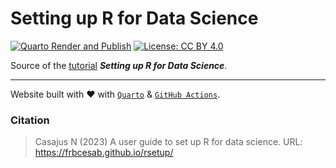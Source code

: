 # Setting up R for Data Science

<!-- badges: start -->
[![Quarto Render and Publish](https://github.com/FRBCesab/rsetup/actions/workflows/publish.yml/badge.svg)](https://github.com/FRBCesab/rsetup/actions/workflows/publish.yml)
[![License: CC BY 4.0](https://img.shields.io/badge/License-CC%20BY%204.0-green.svg)](https://choosealicense.com/licenses/cc-by-4.0/)<!-- badges: end -->

Source of the [tutorial](https://frbcesab.github.io/rsetup/) **_Setting up R for Data Science_**.

<hr />

Website built with :heart: with 
[`Quarto`](https://quarto.org/) & 
[`GitHub Actions`](https://github.com/features/actions).


### Citation

> Casajus N (2023) A user guide to set up R for data science. URL: <https://frbcesab.github.io/rsetup/>
